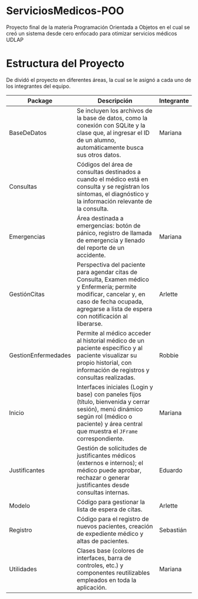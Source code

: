# ServiciosMedicos-POO
Proyecto final de la materia Programación Orientada a Objetos en el cual se creó un sistema desde cero enfocado para otimizar servicios médicos UDLAP


# Estructura del Proyecto
  De dividó el proyecto en diferentes áreas, la cual se le asignó a cada uno de los integrantes del equipo.
  
| Package               | Descripción                                                                                                                                                                                               | Integrante |
| --------------------- | ----------------------------------------------------------------------------------------------------------------------------------------------------------------------------------------------------------- | ---------- |
| BaseDeDatos           | Se incluyen los archivos de la base de datos, como la conexión con SQLite y la clase que, al ingresar el ID de un alumno, automáticamente busca sus otros datos.                                       | Mariana    |
| Consultas             | Códigos del área de consultas destinados a cuando el médico está en consulta y se registran los síntomas, el diagnóstico y la información relevante de la consulta.                                      |            |
| Emergencias           | Área destinada a emergencias: botón de pánico, registro de llamada de emergencia y llenado del reporte de un accidente.                                                                                   | Mariana    |
| GestiónCitas          | Perspectiva del paciente para agendar citas de Consulta, Examen médico y Enfermería; permite modificar, cancelar y, en caso de fecha ocupada, agregarse a lista de espera con notificación al liberarse. | Arlette    |
| GestionEnfermedades   | Permite al médico acceder al historial médico de un paciente específico y al paciente visualizar su propio historial, con información de registros y consultas realizadas.                               | Robbie     |
| Inicio                | Interfaces iniciales (Login y base) con paneles fijos (título, bienvenida y cerrar sesión), menú dinámico según rol (médico o paciente) y área central que muestra el `JFrame` correspondiente.           | Mariana    |
| Justificantes         | Gestión de solicitudes de justificantes médicos (externos e internos); el médico puede aprobar, rechazar o generar justificantes desde consultas internas.                                             | Eduardo    |
| Modelo                | Código para gestionar la lista de espera de citas.                                                                                                                                                         | Arlette    |
| Registro              | Código para el registro de nuevos pacientes, creación de expediente médico y altas de pacientes.                                                                                                           | Sebastián  |
| Utilidades            | Clases base (colores de interfaces, barra de controles, etc.) y componentes reutilizables empleados en toda la aplicación.                                                                               | Mariana    |

